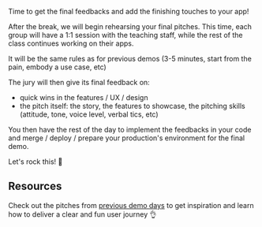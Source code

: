 Time to get the final feedbacks and add the finishing touches to your app!

After the break, we will begin rehearsing your final pitches. This time, each group will have a 1:1 session with the teaching staff, while the rest of the class continues working on their apps.

It will be the same rules as for previous demos (3-5 minutes, start from the pain, embody a use case, etc)

The jury will then give its final feedback on:
- quick wins in the features / UX / design
- the pitch itself: the story, the features to showcase, the pitching skills (attitude, tone, voice level, verbal tics, etc)

You then have the rest of the day to implement the feedbacks in your code and merge / deploy / prepare your production's environment for the final demo.

Let's rock this! 💪

## Resources

Check out the pitches from [previous demo days](https://www.youtube.com/playlist?list=PLkbmdtbypn7QvNokOhyxcuK4A_OSky6D5) to get inspiration and learn how to deliver a clear and fun user journey 👌
